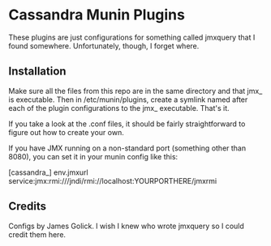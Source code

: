 Cassandra Munin Plugins
=======================

These plugins are just configurations for something called jmxquery that I found somewhere. Unfortunately, though, I forget where.

## Installation

Make sure all the files from this repo are in the same directory and that jmx_ is executable. Then in /etc/munin/plugins, create a symlink named after each of the plugin configurations to the jmx_ executable. That's it.

If you take a look at the .conf files, it should be fairly straightforward to figure out how to create your own.

If you have JMX running on a non-standard port (something other than 8080), you can set it in your munin config like this:

   [cassandra_]
   env.jmxurl service:jmx:rmi:///jndi/rmi://localhost:YOURPORTHERE/jmxrmi

## Credits

Configs by James Golick. I wish I knew who wrote jmxquery so I could credit them here.
